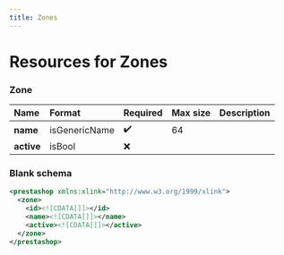 ```yaml
---
title: Zones
---
```


# Resources for Zones

### Zone

|    Name    |    Format     | Required | Max size | Description |
| :--------- | :------------ | :------- | :------- | :---------- |
| **name**   | isGenericName | ✔️       | 64       |             |
| **active** | isBool        | ❌        |          |             |


### Blank schema

```xml
<prestashop xmlns:xlink="http://www.w3.org/1999/xlink">
  <zone>
    <id><![CDATA[]]></id>
    <name><![CDATA[]]></name>
    <active><![CDATA[]]></active>
  </zone>
</prestashop>
```

